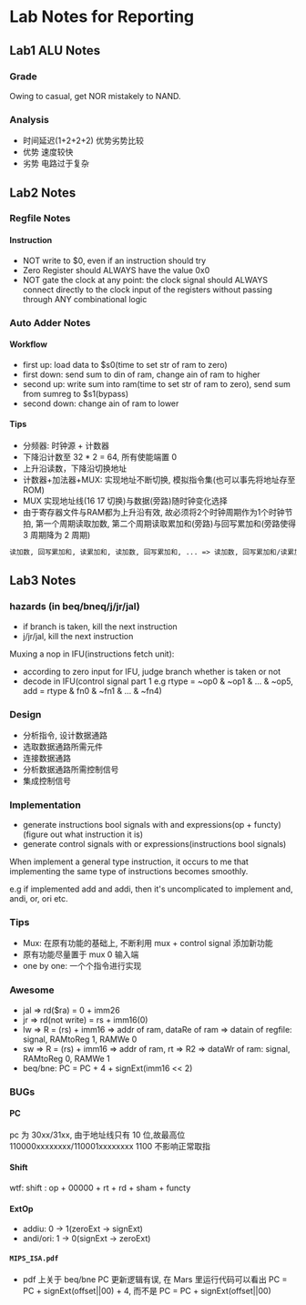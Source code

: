 # Lab Notes for Reporting

## Lab1 ALU Notes

### Grade

Owing to casual, get NOR mistakely to NAND.

### Analysis

*   时间延迟(1+2+2+2) 优势劣势比较
*   优势 速度较快
*   劣势 电路过于复杂

## Lab2 Notes

### Regfile Notes

#### Instruction

*   NOT write to $0, even if an instruction should try
*   Zero Register should ALWAYS have the value 0x0
*   NOT gate the clock at any point: the clock signal should ALWAYS connect directly to the clock input of the registers without passing through ANY combinational logic

### Auto Adder Notes

#### Workflow

*   first up: load data to $s0(time to set str of ram to zero)
*   first down: send sum to din of ram, change ain of ram to higher
*   second up: write sum into ram(time to set str of ram to zero), send sum from sumreg to $s1(bypass)
*   second down: change ain of ram to lower

#### Tips

*   分频器: 时钟源 + 计数器
*   下降沿计数至 32 * 2 = 64, 所有使能端置 0
*   上升沿读数，下降沿切换地址
*   计数器+加法器+MUX: 实现地址不断切换, 模拟指令集(也可以事先将地址存至ROM)
*   MUX 实现地址线(16 17 切换)与数据(旁路)随时钟变化选择
*   由于寄存器文件与RAM都为上升沿有效, 故必须将2个时钟周期作为1个时钟节拍, 第一个周期读取加数, 第二个周期读取累加和(旁路)与回写累加和(旁路使得 3 周期降为 2 周期)

```md
读加数, 回写累加和, 读累加和, 读加数, 回写累加和, ... => 读加数, 回写累加和/读累加和
```

## Lab3 Notes

### hazards (in beq/bneq/j/jr/jal)

*   if branch is taken, kill the next instruction
*   j/jr/jal, kill the next instruction

Muxing a nop in IFU(instructions fetch unit):

*   according to zero input for IFU, judge branch whether is taken or not
*   decode in IFU(control signal part 1 e.g rtype = ~op0 & ~op1 & ... & ~op5, add = rtype & fn0 & ~fn1 & ... & ~fn4)

### Design

*   分析指令, 设计数据通路
*   选取数据通路所需元件
*   连接数据通路
*   分析数据通路所需控制信号
*   集成控制信号

### Implementation

*   generate instructions bool signals with and expressions(op + functy)(figure out what instruction it is)
*   generate control signals with or expressions(instructions bool signals)

When implement a general type instruction, it occurs to me that implementing the same type of instructions becomes smoothly.

e.g if implemented add and addi, then it's uncomplicated to implement and, andi, or, ori etc.

### Tips

*   Mux: 在原有功能的基础上, 不断利用 mux + control signal 添加新功能
*   原有功能尽量置于 mux 0 输入端
*   one by one: 一个个指令进行实现

### Awesome

*  jal => rd($ra) = 0 + imm26
*  jr  => rd(not write) = rs + imm16(0)
*  lw => R = (rs) + imm16 => addr of ram, dataRe of ram => datain of regfile: signal, RAMtoReg 1, RAMWe 0
*  sw => R = (rs) + imm16 => addr of ram, rt => R2 => dataWr of ram: signal, RAMtoReg 0, RAMWe 1
*  beq/bne: PC = PC + 4 + signExt(imm16 << 2)

### BUGs

#### PC

pc 为 30xx/31xx, 由于地址线只有 10 位,故最高位110000xxxxxxxx/110001xxxxxxxx 1100 不影响正常取指

#### Shift

wtf: shift : op + 00000 + rt + rd + sham + functy

#### ExtOp

*  addiu: 0 -> 1(zeroExt -> signExt)
*  andi/ori: 1 -> 0(signExt -> zeroExt)

#### `MIPS_ISA.pdf`

*   pdf 上关于 beq/bne PC 更新逻辑有误, 在 Mars 里运行代码可以看出 PC = PC + signExt(offset||00) + 4, 而不是 PC = PC + signExt(offset||00)
